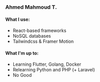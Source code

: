 ### Ahmed Mahmoud T.

#### What I use:
- React-based frameworks
- NoSQL databases
- Tailwindcss & Framer Motion

#### What I'm up to:
- Learning Flutter, Golang, Docker
- Relearning Python and PHP (+ Laravel)
- No Good
<!--
**AhmedMahmoudT/AhmedMahmoudT** is a ✨ _special_ ✨ repository because its `README.md` (this file) appears on your GitHub profile.

Here are some ideas to get you started:

- 🔭 I’m currently working on ...
- 🌱 I’m currently learning ...
- 👯 I’m looking to collaborate on ...
- 🤔 I’m looking for help with ...
- 💬 Ask me about ...
- 📫 How to reach me: ...
- 😄 Pronouns: ...
- ⚡ Fun fact: ...
-->
